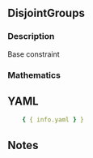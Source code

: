 ## DisjointGroups

### Description

Base constraint

### Mathematics

## YAML

```yaml
    { { info.yaml } }
```

## Notes

